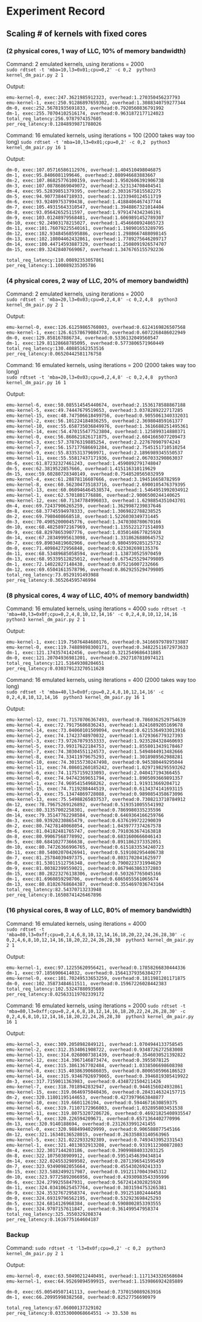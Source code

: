 # Experiment Record

## Scaling # of kernels with fixed cores


### (2 physical cores, 1 way of LLC, 10% of memory bandwidth)
Command: 2 emulated kernels, using iterations = 2000    
`sudo rdtset -t 'mba=10,l3=0x01;cpu=0,2' -c 0,2  python3 kernel_dm_pair.py 2 1` 

Output:  
```
emu-kernel-0, exec:247.3621985912323, overhead:1.270350456237793
emu-kernel-1, exec:250.91286897659302, overhead:1.3088340759277344
dm-0, exec:252.56781935691833, overhead:0.7920560836791992
dm-1, exec:255.70704102516174, overhead:0.9631872177124023
total_req_latency:256.9787974357605
per_req_latency:0.12848939871788026
```  

Command: 16 emulated kernels, using iterations = 100 (2000 takes way too long)
`sudo rdtset -t 'mba=10,l3=0x01;cpu=0,2' -c 0,2  python3 kernel_dm_pair.py 16 1`  

Output:  
```
dm-0, exec:107.05716586112976, overhead:1.404510498046875
dm-1, exec:95.8406081199646, overhead:2.080946683883667
dm-2, exec:107.86825776100159, overhead:1.9502606391906738
dm-3, exec:107.08786869049072, overhead:2.523134708404541
dm-4, exec:95.52839851379395, overhead:2.3031675815582275
dm-5, exec:94.90773844718933, overhead:1.1233940124511719
dm-6, exec:93.92409753799438, overhead:1.4188406467437744
dm-7, exec:105.49315643310547, overhead:1.3948867321014404
dm-8, exec:93.05642652511597, overhead:1.9791474342346191
dm-9, exec:103.01248979568481, overhead:1.6069891452789307
dm-10, exec:92.24903178215027, overhead:1.4546608924865723
dm-11, exec:101.76079225540161, overhead:1.198901653289795
dm-12, exec:102.93484568595886, overhead:1.2988667488098145
dm-13, exec:102.10804462432861, overhead:1.7789275646209717
dm-14, exec:100.44714593887329, overhead:1.2508091926574707
dm-15, exec:89.32428407669067, overhead:1.3476765155792236

total_req_latency:110.00892353057861
per_req_latency:1.100089235305786
``` 

### (4 physical cores, 2 way of LLC, 20% of memory bandwidth)
Command: 2 emulated kernels, using iterations = 2000  
`sudo rdtset -t 'mba=20,l3=0x03;cpu=0,2,4,8' -c 0,2,4,8  python3 kernel_dm_pair.py 2 1`  

Output:  
```
emu-kernel-0, exec:126.61259865760803, overhead:0.6124169826507568
emu-kernel-1, exec:126.61578679084778, overhead:0.6072268486022949
dm-0, exec:129.858167886734, overhead:0.5336132049560547
dm-1, exec:129.81128668785095, overhead:0.5773806571960449
total_req_latency:130.40885162353516
per_req_latency:0.06520442581176758
```  

Command: 16 emulated kernels, using iterations = 200 (2000 takes way too long)  
`sudo rdtset -t 'mba=20,l3=0x03;cpu=0,2,4,8' -c 0,2,4,8  python3 kernel_dm_pair.py 16 1`

Output:  
```
emu-kernel-6, exec:50.085514545440674, overhead:2.1536178588867188
emu-kernel-5, exec:49.74447679519653, overhead:3.0378289222717285
emu-kernel-15, exec:48.747506618499756, overhead:0.9055061340332031
emu-kernel-2, exec:56.101224184036255, overhead:2.369804859161377
emu-kernel-10, exec:55.658735036849976, overhead:1.3616688251495361
emu-kernel-14, exec:54.470155477523804, overhead:1.125899314880371
emu-kernel-0, exec:56.868621826171875, overhead:2.6041665077209473
emu-kernel-3, exec:57.37876319885254, overhead:2.227670907974243
emu-kernel-7, exec:56.157177686691284, overhead:2.7545151710510254
emu-kernel-9, exec:55.83353137969971, overhead:2.1896989345550537
emu-kernel-11, exec:55.55817437171936, overhead:2.067033290863037
dm-6, exec:61.87232327461243, overhead:1.4590892791748047
dm-5, exec:62.3819522857666, overhead:1.415116310119629
dm-15, exec:59.60280728340149, overhead:0.7548520565032959
emu-kernel-4, exec:61.28878116607666, overhead:3.194516658782959
emu-kernel-8, exec:60.562304735183716, overhead:2.6900105476379395
emu-kernel-13, exec:60.060946464538574, overhead:1.5464951992034912
emu-kernel-1, exec:62.5701801776886, overhead:2.9006500244140625
emu-kernel-12, exec:60.71347784996033, overhead:1.6298854351043701
dm-4, exec:69.72437906265259, overhead:1.3629987239837646
dm-8, exec:68.37745594978333, overhead:1.3069822788238525
dm-2, exec:69.7980408668518, overhead:1.5226030349731445
dm-3, exec:70.49052000045776, overhead:1.3470308780670166
dm-10, exec:68.48258972167969, overhead:1.1355221271514893
dm-9, exec:68.82978653907776, overhead:1.0350148677825928
dm-14, exec:67.28349995613098, overhead:1.3318626880645752
dm-7, exec:69.89034819602966, overhead:0.9804599285125732
dm-0, exec:71.40984272956848, overhead:0.623302698135376
dm-11, exec:68.53489685058594, overhead:1.138730525970459
dm-13, exec:68.95339512825012, overhead:0.6754255294799805
dm-1, exec:72.14022827148438, overhead:0.875216007232666
dm-12, exec:69.65041613578796, overhead:0.8629255294799805
total_req_latency:73.0529191493988
per_req_latency:0.365264595746994
```

### (8 physical cores, 4 way of LLC, 40% of memory bandwidth)
Command: 16 emulated kernels, using iterations = 4000 
`sudo rdtset -t 'mba=40,l3=0x0f;cpu=0,2,4,8,10,12,14,16' -c 0,2,4,8,10,12,14,16  python3 kernel_dm_pair.py 2 1`  

Output:  
```
emu-kernel-1, exec:119.75076484680176, overhead:0.34166979789733887
emu-kernel-0, exec:119.74889898300171, overhead:0.34822511672973633
dm-1, exec:121.1743574142456, overhead:0.3212549686431885
dm-0, exec:121.20704936981201, overhead:0.2927107810974121
total_req_latency:121.51649308204651
per_req_latency:0.030379123270511628
```


Command: 16 emulated kernels, using iterations = 400 (2000 takes way too long)  
`sudo rdtset -t 'mba=40,l3=0x0f;cpu=0,2,4,8,10,12,14,16' -c 0,2,4,8,10,12,14,16  python3 kernel_dm_pair.py 16 1`

Output:  
```
emu-kernel-12, exec:71.71570706367493, overhead:0.7860362529754639
emu-kernel-4, exec:72.79175686836243, overhead:1.8241689205169678
emu-kernel-14, exec:73.04060101509094, overhead:0.6215364933013916
emu-kernel-2, exec:74.17423748970032, overhead:1.6729366779327393
emu-kernel-3, exec:73.97267079353333, overhead:1.9235284328460693
emu-kernel-5, exec:73.99317622184753, overhead:1.8558013439178467
emu-kernel-7, exec:74.30304551124573, overhead:1.5494844913482666
emu-kernel-8, exec:74.33411979675293, overhead:1.3018989562988281
emu-kernel-10, exec:74.30155730247498, overhead:0.945380449295044
emu-kernel-11, exec:74.08601260185242, overhead:1.0297198295593262
emu-kernel-6, exec:74.11757159233093, overhead:2.040417194366455
emu-kernel-0, exec:74.94742369651794, overhead:1.8905093669891357
emu-kernel-1, exec:74.96954154968262, overhead:1.919313669204712
emu-kernel-15, exec:74.7119288444519, overhead:0.6134374141693115
emu-kernel-9, exec:75.13474869728088, overhead:0.9890854358673096
emu-kernel-13, exec:75.54988265037537, overhead:0.7308213710784912
dm-12, exec:78.79675269126892, overhead:0.5193510055541992
dm-4, exec:80.31357002258301, overhead:0.7869980335235596
dm-14, exec:79.35147762298584, overhead:0.6469364166259766
dm-3, exec:80.93920230865479, overhead:0.6376199722290039
dm-2, exec:80.74278140068054, overhead:1.0439777374267578
dm-6, exec:81.04182481765747, overhead:0.7910363674163818
dm-8, exec:80.99067568778992, overhead:0.6831600666046143
dm-5, exec:80.68410277366638, overhead:0.8911862373352051
dm-10, exec:80.74726366996765, overhead:0.6151833534240723
dm-11, exec:80.54002070426941, overhead:0.5191082954406738
dm-7, exec:81.25784039497375, overhead:0.8031702041625977
dm-0, exec:81.53011512756348, overhead:0.7900223731994629
dm-9, exec:81.00382399559021, overhead:0.8679463863372803
dm-15, exec:80.28223276138306, overhead:0.503267765045166
dm-1, exec:81.6960859298706, overhead:0.6865055561065674
dm-13, exec:80.81026768684387, overhead:0.3554697036743164
total_req_latency:82.54370713233948
per_req_latency:0.16508741426467896
```

### (16 physical cores, 8 way of LLC, 80% of memory bandwidth)
Command: 16 emulated kernels, using iterations = 4000    
`sudo rdtset -t 'mba=80,l3=0xff;cpu=0,2,4,6,8,10,12,14,16,18,20,22,24,26,28,30' -c 0,2,4,6,8,10,12,14,16,18,20,22,24,26,28,30  python3 kernel_dm_pair.py 2 1`  

Output:  
```
emu-kernel-1, exec:97.12255620956421, overhead:0.17858266830444336
dm-1, exec:97.1856906414032, overhead:0.15641379356384277
emu-kernel-0, exec:101.70249533653259, overhead:0.1811981201171875
dm-0, exec:102.35873484611511, overhead:0.15967226028442383
total_req_latency:102.53247880935669
per_req_latency:0.025633119702339172
```

Command: 16 emulated kernels, using iterations = 2000
`sudo rdtset -t 'mba=80,l3=0xff;cpu=0,2,4,6,8,10,12,14,16,18,20,22,24,26,28,30' -c 0,2,4,6,8,10,12,14,16,18,20,22,24,26,28,30  python3 kernel_dm_pair.py 16 1`

Output:  
```
emu-kernel-3, exec:309.2058982849121, overhead:1.0704944133758545
emu-kernel-2, exec:312.3534061908722, overhead:0.9348726272583008
emu-kernel-13, exec:314.0260007381439, overhead:0.3546030521392822
emu-kernel-12, exec:314.3967146873474, overhead:0.3955078125
emu-kernel-4, exec:315.3861367702484, overhead:1.0338506698608398
emu-kernel-8, exec:315.40386390686035, overhead:0.8006505966186523
emu-kernel-14, exec:315.93467926979065, overhead:0.3946819305419922
dm-3, exec:317.7159011363983, overhead:0.4348721504211426
emu-kernel-7, exec:318.7018942832947, overhead:0.9446156024932861
emu-kernel-15, exec:319.0646975040436, overhead:0.2843146324157715
dm-2, exec:320.11801195144653, overhead:0.4273979663848877
emu-kernel-10, exec:319.6601126194, overhead:0.5944671630859375
emu-kernel-6, exec:319.71107172966003, overhead:1.032895803451538
emu-kernel-11, exec:319.80753207206726, overhead:0.46921825408935547
emu-kernel-9, exec:320.226594209671, overhead:0.6571364402770996
dm-13, exec:320.9140188694, overhead:0.2312633991241455
emu-kernel-0, exec:320.9884994029999, overhead:0.906588077545166
dm-12, exec:321.16340136528015, overhead:0.26335883140563965
emu-kernel-5, exec:321.0222933292389, overhead:0.7493433952331543
emu-kernel-1, exec:321.4013032913208, overhead:0.9319112300872803
dm-4, exec:322.3017144203186, overhead:0.39099884033203125
dm-8, exec:322.1075038909912, overhead:0.5951454639434814
dm-14, exec:322.0245532989502, overhead:0.2871396541595459
dm-7, exec:323.93490982055664, overhead:0.455430269241333
dm-15, exec:323.5882499217987, overhead:0.19121170043945312
dm-10, exec:323.97725892066956, overhead:0.43930983543395996
dm-6, exec:324.2799255847931, overhead:0.5672414302825928
dm-11, exec:324.03410625457764, overhead:0.3031594753265381
dm-9, exec:324.35327672958374, overhead:0.391251802444458
dm-0, exec:324.69319796562195, overhead:0.532923698425293
dm-5, exec:324.6814126968384, overhead:0.5908002853393555
dm-1, exec:324.9707157611847, overhead:0.361499547958374
total_req_latency:325.3550329208374
per_req_latency:0.1616775164604187

```

### Backup
Command:
`sudo rdtset -t 'l3=0x0f;cpu=0,2' -c 0,2  python3 kernel_dm_pair.py 2 1`  

Output:
```
emu-kernel-0, exec:63.50490212440491, overhead:1.1171343326568604
emu-kernel-1, exec:64.95269894599915, overhead:1.1539866924285889

dm-0, exec:65.00549507141113, overhead:0.7370150089263916
dm-1, exec:66.20995998382568, overhead:0.82527756690979

total_req_latency:67.06000137329102
per_req_latency:0.03353000068664551 -> 33.530 ms
```